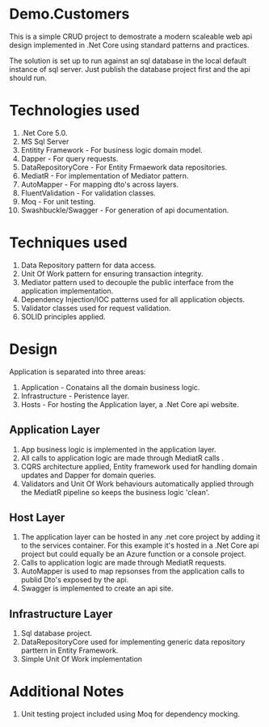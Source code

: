 # Demo.Customers
This is a simple CRUD project to demostrate a modern scaleable web api design implemented in .Net Core using standard patterns and practices.

The solution is set up to run against an sql database in the local default instance of sql server.  Just publish the database project first and the api should run.


# Technologies used
1.  .Net Core 5.0.
1.  MS Sql Server
1.  Entitity Framework - For business logic domain model.
1.  Dapper - For query requests.
1.  DataRepositoryCore - For Entity Frmaework data repositories.
1.  MediatR - For implementation of Mediator pattern.
1.  AutoMapper - For mapping dto's across layers.
1.  FluentValidation - For validation classes.
1.  Moq - For unit testing.
1.  Swashbuckle/Swagger - For generation of api documentation.

# Techniques used
1.  Data Repository pattern for data access.
1.  Unit Of Work pattern for ensuring transaction integrity.
1.  Mediator pattern used to decouple the public interface from the application implementation.
1.  Dependency Injection/IOC patterns used for all application objects.
1.  Validator classes used for request validation.
1.  SOLID principles applied.

# Design
Application is separated into three areas:
1.  Application - Conatains all the domain business logic.
1.  Infrastructure - Peristence layer.
1.  Hosts - For hosting the Application layer, a .Net Core api website.

## Application Layer
1.  App business logic is implemented in the application layer.
1.  All calls to application logic are made through MediatR calls .
1.  CQRS architecture applied, Entity framework used for handling domain updates and Dapper for domain queries.
1.  Validators and Unit Of Work behaviours automatically applied through the MediatR pipeline so keeps the business logic 'clean'.

## Host Layer
1.  The application layer can be hosted in any .net core project by adding it to the services container.  For this example it's hosted in a .Net Core api project but could equally be an Azure function or a console project.
1.  Calls to application logic are made through MediatR requests.
1.  AutoMapper is used to map repsonses from the application calls to publid Dto's exposed by the api.
1.  Swagger is implemented to create an api site.

## Infrastructure Layer
1.  Sql database project.
1.  DataRepositoryCore used for implementing generic data repository parttern in Entity Framework.
1.  Simple Unit Of Work implementation


# Additional Notes
1.  Unit testing project included using Moq for dependency mocking.
